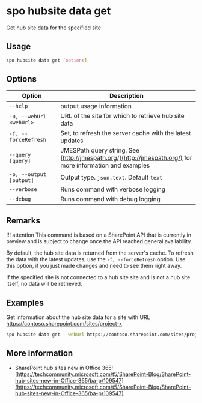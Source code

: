 # spo hubsite data get

Get hub site data for the specified site

## Usage

```sh
spo hubsite data get [options]
```

## Options

Option|Description
------|-----------
`--help`|output usage information
`-u, --webUrl <webUrl>`|URL of the site for which to retrieve hub site data
`-f, --forceRefresh`|Set, to refresh the server cache with the latest updates
`--query [query]`|JMESPath query string. See [http://jmespath.org/](http://jmespath.org/) for more information and examples
`-o, --output [output]`|Output type. `json,text`. Default `text`
`--verbose`|Runs command with verbose logging
`--debug`|Runs command with debug logging

## Remarks

!!! attention
    This command is based on a SharePoint API that is currently in preview and is subject to change once the API reached general availability.

By default, the hub site data is returned from the server's cache. To refresh the data with the latest updates, use the `-f, --forceRefresh` option. Use this option, if you just made changes and need to see them right
away.

If the specified site is not connected to a hub site site and is not a hub site itself, no data will be retrieved.

## Examples

Get information about the hub site data for a site with URL https://contoso.sharepoint.com/sites/project-x

```sh
spo hubsite data get --webUrl https://contoso.sharepoint.com/sites/project-x
```

## More information

- SharePoint hub sites new in Office 365: [https://techcommunity.microsoft.com/t5/SharePoint-Blog/SharePoint-hub-sites-new-in-Office-365/ba-p/109547](https://techcommunity.microsoft.com/t5/SharePoint-Blog/SharePoint-hub-sites-new-in-Office-365/ba-p/109547)